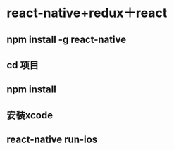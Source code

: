 # react-native+redux＋react
## npm install -g react-native 
## cd 项目
## npm install 
## 安装xcode
##  react-native run-ios

